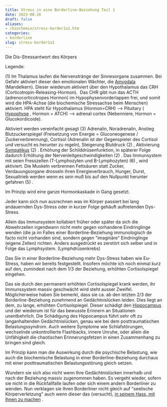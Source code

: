 ```yaml
---
title: Stress in eine Borderline-Beziehung Teil 1
date: 2023-08-26
draft: false
aliases:
- /biochemie/stress-border1a1.htm
categories:
- borderline
slug: stress-border1a1
---
```




Die Dis-Stressantwort des Körpers

[](https://borderliner.ch)

Legende:

(1) Im Thalamus laufen die
Nervenstränge der Sinnesorgane zusammen. Bei Gefahr aktiviert dieser den
emotionalen Wächter, die [Amygdala](https://borderliner.ch/gehirn/gehirn.htm#Amygdala) (Mandelkern). Dieser wiederum aktiviert über den
Hypothalamus das CRH (Corticotropin-Releasing-Hormon).  Das CHR gibt nun
das ACTH (adrenocorticotropes Hormon) im
Hypophysenvorderlappen frei, und somit wird die HPA-Achse (die biochemische
Stressachse beim Menschen) aktiviert. HPA steht für Hypothalamus (Hormon=CRH)
--> Pituitary ( [Hypophyse](https://borderliner.ch/gehirn/gehirn.htm#Hypohyse) ,
Hormon = ATCH) --> adrenal cortex (Nebenniere, Hormon = Glucokordicoide).

Aktiviert
werden vereinfacht gesagt (3) Adrenalin, Noradrenalin, Anstieg
Blutzuckerspiegel (Freisetzung von Energie = Gluconeogenese /
Zuckerverbrennung), Cortisol (Adrenalin ist der Gegenspieler des Cortisol und
versucht es herunter zu regeln), Steigerung Blutdruck (2) , Aktivierung [Sympatikus](https://borderliner.ch/definition/definitionen.htm#Para) (2) . Erhöhung der Schilddrüsenfunktion, in späterer Folge dadurch
Erhöhung der Nervenleitgeschwindigkeiten (2) . Das Immunsystem mit seien
Fresszellen (T-Lymphozyten und B-Lymphozyten) (6) , wird aktiviert. Die
Muskeln verbrennen Fettsäuren statt Zucker, Verdauungsorgane drosseln ihren
Energieverbrauch, Hunger, Durst, Sexualtrieb werden wenn es sein muß bis auf
den Nullpunkt herunter gefahren (5) .

Im
Prinzip wird eine ganze Hormonkaskade in Gang gesetzt.

Jeder
kann sich nun ausrechnen was im Körper passiert bei lang andauernden Dys-Stress
oder in kurzer Folge gehäuft auftretenden Dys-Stress.

Allein
das Immunsystem kollabiert früher oder später da sich die Abwehrzellen
irgendwann nicht mehr gegen vorhandene Eindringlinge wenden (die ja im Falles
einer Borderline-Beziehung immunologisch de facto nicht vorhanden sind, sondern
gegen "imaginäre" Eindringlinge (eigene Zellen) richten. Anders
ausgedrückt es zerstört sich selber und in Folge das Lymphsystem.
(Lymphdrüsenkrebs)

Das Sie in einer Borderline-Beziehung mehr
Dys-Stress haben wie Eu-Stress, haben wir bereits festgestellt. Insofern möchte
ich noch einmal kurz auf den, zumindest nach dem 1/3 der Beziehung, erhöhten
Cortisolspiegel eingehen.

Das sie durch den permanent erhöhten
Cortisolspiegel krank werden, ihr Immunssystem massiv geschwächt wird steht
ausser Zweifel. Möglicherweise haben Sie bemerkt, dass sie ca. ab den letzten
2/3 der Borderline-Beziehung zunehmend an Gedächtnislücken leiden. Dies liegt
an dem, zu lange, erhöhten Cortisolspiegel. Dieser schädigt den [Hippocampus](https://borderliner.ch/gehirn/gehirn.htm#Hippo) und der wiederum ist für das bewusste Erinnern an Situationen
unentbehrlich. Die Schädigung des Hippocampus führt sehr oft zu
langanhaltenden Gedächtnislücken, genau wie bei dem posttraumatischen
Belastungssyndrom. Auch weitere Symptome wie Schlafstörungen, wechselnde
unkontrollierte Flashbacks, innere Unruhe, oder allein die Unfähigkeit die
chaotischen Erinnerungsfetzen in einen Zusammenhang zu bringen sind gleich.

Im Prinzip kann man die Auswirkung durch
die psychische Belastung, wie auch die biochemische Belastung in einer
Borderline-Beziehung durchaus mit einer posttraumatischen Belastungsstörung
gleich setzen.

Wundern sie sich also nicht wenn Ihre
Gedächtnislücken innerhalb und nach der Beziehung massiv zugenommen haben. Es
vergeht wieder, sofern sie nicht in die Rückfallfalle laufen oder sich einem
andern Borderliner zu wenden. Nun verklagen sie Ihren Borderliner nicht gleich
auf "seelische Körperverletzung" auch wenn dieser das (versucht), [in
seinem Hass, mit Ihnen zu machen](https://borderliner.ch/trennung/was_ihnen_passieren_kann.htm) .



